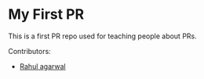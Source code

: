 # My First PR
This is a first PR repo used for teaching people about PRs.

Contributors:
- [Rahul agarwal](https://github.com/agarwalrahul-22)
